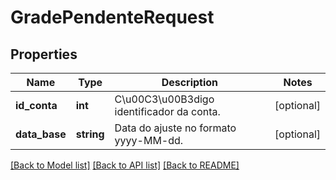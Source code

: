 # GradePendenteRequest

## Properties
Name | Type | Description | Notes
------------ | ------------- | ------------- | -------------
**id_conta** | **int** | C\u00C3\u00B3digo identificador da conta. | [optional] 
**data_base** | **string** | Data do ajuste no formato yyyy-MM-dd. | [optional] 

[[Back to Model list]](../README.md#documentation-for-models) [[Back to API list]](../README.md#documentation-for-api-endpoints) [[Back to README]](../README.md)


